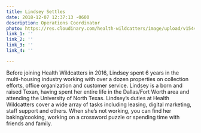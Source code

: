 ```yaml
---
title: Lindsey Settles
date: 2018-12-07 12:37:13 -0600
description: Operations Coordinator
photo: https://res.cloudinary.com/health-wildcatters/image/upload/v1544207844/Lindsey.png
link_1: ''
link_2: ''
link_3: ''
link_4: ''

---
```

Before joining Health Wildcatters in 2016, Lindsey spent 6 years in the multi-housing industry working with over a dozen properties on collection efforts, office organization and customer service. Lindsey is a born and raised Texan, having spent her entire life in the Dallas/Fort Worth area and attending the University of North Texas. Lindsey’s duties at Health Wildcatters cover a wide array of tasks including leasing, digital marketing, staff support and others. When she’s not working, you can find her baking/cooking, working on a crossword puzzle or spending time with friends and family.